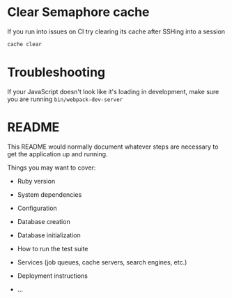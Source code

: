 # Clear Semaphore cache

If you run into issues on CI try clearing its cache after SSHing into a session

```bash
cache clear
```

# Troubleshooting

If your JavaScript doesn't look like it's loading in development, make sure you are running `bin/webpack-dev-server`

# README

This README would normally document whatever steps are necessary to get the
application up and running.

Things you may want to cover:

- Ruby version

- System dependencies

- Configuration

- Database creation

- Database initialization

- How to run the test suite

- Services (job queues, cache servers, search engines, etc.)

- Deployment instructions

- ...
